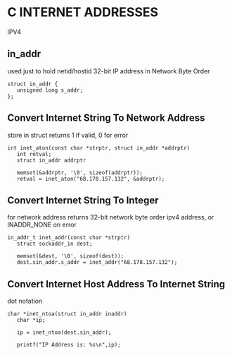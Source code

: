 # C INTERNET ADDRESSES
IPV4

## in_addr
used just to hold netid/hostid 32-bit IP address in Network Byte Order
```
struct in_addr {
   unsigned long s_addr;
};
```

## Convert Internet String To Network Address
store in struct
returns 1 if valid, 0 for error
```
int inet_aton(const char *strptr, struct in_addr *addrptr)
   int retval;
   struct in_addr addrptr

   memset(&addrptr, '\0', sizeof(addrptr));
   retval = inet_aton("68.178.157.132", &addrptr);
```

## Convert Internet String To Integer
for network address
returns 32-bit network byte order ipv4 address, or INADDR_NONE on error
```
in_addr_t inet_addr(const char *strptr)
   struct sockaddr_in dest;

   memset(&dest, '\0', sizeof(dest));
   dest.sin_addr.s_addr = inet_addr("68.178.157.132");
```

## Convert Internet Host Address To Internet String
dot notation
```
char *inet_ntoa(struct in_addr inaddr)
   char *ip;

   ip = inet_ntoa(dest.sin_addr);

   printf("IP Address is: %s\n",ip);
```
